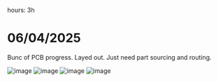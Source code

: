 hours: 3h

# 06/04/2025

Bunc of PCB progress. Layed out. Just need part sourcing and routing.

![image](https://hc-cdn.hel1.your-objectstorage.com/s/v3/68f7545fd8e5f2b82d3712b0704c0a1798be1076_image.png)
![image](https://hc-cdn.hel1.your-objectstorage.com/s/v3/bf0413c6d878fe7e0421a49f8de10f71f87cac84_image.png)
![image](https://hc-cdn.hel1.your-objectstorage.com/s/v3/0aedea7b7133d785c7a27937a0e7255d475567c5_image.png)
![image](https://hc-cdn.hel1.your-objectstorage.com/s/v3/0576791bb0936b9210af6e72c27dd7d2a589d1fa_image.png)